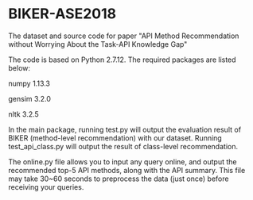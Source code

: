 # BIKER-ASE2018
The dataset and source code for paper "API Method Recommendation without Worrying About the Task-API Knowledge Gap"

The code is based on Python 2.7.12. The required packages are listed below:

numpy 1.13.3

gensim 3.2.0

nltk 3.2.5

In the main package, running test.py will output the evaluation result of BIKER (method-level recommendation) with our dataset. Running test_api_class.py will output the result of class-level recommendation.

The online.py file allows you to input any query online, and output the recommended top-5 API methods, along with the API summary. This file may take 30~60 seconds to preprocess the data (just once) before receiving your queries.
